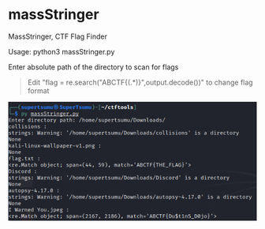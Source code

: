 # massStringer
MassStringer, CTF Flag Finder

Usage: python3 massStringer.py

Enter absolute path of the directory to scan for flags

>Edit "flag = re.search("ABCTF{(.*)}",output.decode())" to change flag format

![Expected Output:\n](https://github.com/supertsumu/massStringer/blob/main/unknown.png)
